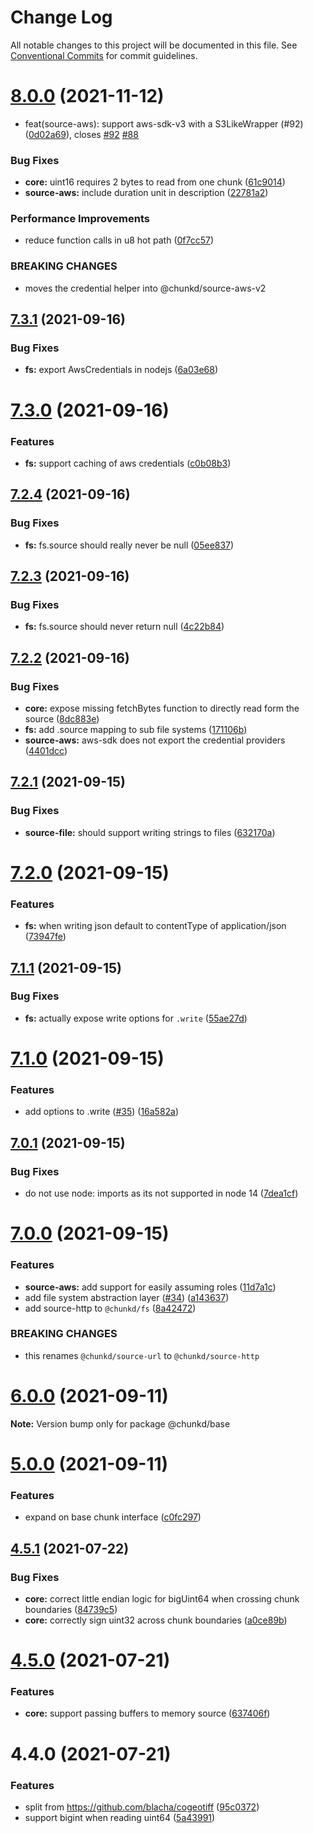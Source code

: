# Change Log

All notable changes to this project will be documented in this file.
See [Conventional Commits](https://conventionalcommits.org) for commit guidelines.

# [8.0.0](https://github.com/blacha/chunkd/compare/v7.3.1...v8.0.0) (2021-11-12)


*  feat(source-aws): support aws-sdk-v3 with a S3LikeWrapper (#92) ([0d02a69](https://github.com/blacha/chunkd/commit/0d02a69499a513f7c552969d9857de92d7449bef)), closes [#92](https://github.com/blacha/chunkd/issues/92) [#88](https://github.com/blacha/chunkd/issues/88)


### Bug Fixes

* **core:** uint16 requires 2 bytes to read from one chunk ([61c9014](https://github.com/blacha/chunkd/commit/61c9014f1157221f1d67e12b30d078db35fa51bf))
* **source-aws:** include duration unit in description ([22781a2](https://github.com/blacha/chunkd/commit/22781a2a9ddd934e7439dce7c29266cd12b8fe17))


### Performance Improvements

* reduce function calls in u8 hot path ([0f7cc57](https://github.com/blacha/chunkd/commit/0f7cc57f40a728a8e5ddebf1a166ee2029c6c67f))


### BREAKING CHANGES

* moves the credential helper into @chunkd/source-aws-v2





## [7.3.1](https://github.com/blacha/chunkd/compare/v7.3.0...v7.3.1) (2021-09-16)


### Bug Fixes

* **fs:** export AwsCredentials in nodejs ([6a03e68](https://github.com/blacha/chunkd/commit/6a03e68d6b07762e0f51cd64422d35679a433eec))





# [7.3.0](https://github.com/blacha/chunkd/compare/v7.2.4...v7.3.0) (2021-09-16)


### Features

* **fs:** support caching of aws credentials ([c0b08b3](https://github.com/blacha/chunkd/commit/c0b08b3e5c580893c783e4c0c16d884f10e971e7))





## [7.2.4](https://github.com/blacha/chunkd/compare/v7.2.3...v7.2.4) (2021-09-16)


### Bug Fixes

* **fs:** fs.source should really never be null ([05ee837](https://github.com/blacha/chunkd/commit/05ee8377204d13768f761446b0720483b3b41647))





## [7.2.3](https://github.com/blacha/chunkd/compare/v7.2.2...v7.2.3) (2021-09-16)


### Bug Fixes

* **fs:** fs.source should never return null ([4c22b84](https://github.com/blacha/chunkd/commit/4c22b844003a4a3bf59f10ee64b1156375979a8d))





## [7.2.2](https://github.com/blacha/chunkd/compare/v7.2.1...v7.2.2) (2021-09-16)


### Bug Fixes

* **core:** expose missing fetchBytes function to directly read form the source ([8dc883e](https://github.com/blacha/chunkd/commit/8dc883e3ee55c52935e689ea6051a3da00691d9b))
* **fs:** add .source mapping to sub file systems ([171106b](https://github.com/blacha/chunkd/commit/171106be2db6c16e2a2570405ee218036dbae64e))
* **source-aws:** aws-sdk does not export the credential providers ([4401dcc](https://github.com/blacha/chunkd/commit/4401dccc8f38dec142a44bdb267cddfe7a63a9ab))





## [7.2.1](https://github.com/blacha/chunkd/compare/v7.2.0...v7.2.1) (2021-09-15)


### Bug Fixes

* **source-file:** should support writing strings to files ([632170a](https://github.com/blacha/chunkd/commit/632170a60581940985e554b9074458df39e855c6))





# [7.2.0](https://github.com/blacha/chunkd/compare/v7.1.1...v7.2.0) (2021-09-15)


### Features

* **fs:** when writing json default to contentType of application/json ([73947fe](https://github.com/blacha/chunkd/commit/73947fe7c7d95aa1df00c9ccf72d5c3339e7f1f2))





## [7.1.1](https://github.com/blacha/chunkd/compare/v7.1.0...v7.1.1) (2021-09-15)


### Bug Fixes

* **fs:** actually expose write options for `.write` ([55ae27d](https://github.com/blacha/chunkd/commit/55ae27d4622277edad77a5ed7da70546f74880b2))





# [7.1.0](https://github.com/blacha/chunkd/compare/v7.0.1...v7.1.0) (2021-09-15)


### Features

* add options to .write ([#35](https://github.com/blacha/chunkd/issues/35)) ([16a582a](https://github.com/blacha/chunkd/commit/16a582ac81000c801ecc3736da5f54c3c9a29fea))





## [7.0.1](https://github.com/blacha/chunkd/compare/v7.0.0...v7.0.1) (2021-09-15)


### Bug Fixes

* do not use node: imports as its not supported in node 14 ([7dea1cf](https://github.com/blacha/chunkd/commit/7dea1cffaf1ecae9db689b371f8cea3d74323a40))





# [7.0.0](https://github.com/blacha/chunkd/compare/v6.0.0...v7.0.0) (2021-09-15)


### Features

* **source-aws:** add support for easily assuming roles ([11d7a1c](https://github.com/blacha/chunkd/commit/11d7a1ce87a35b33ab5da66dca9de553c179c602))
* add file system abstraction layer ([#34](https://github.com/blacha/chunkd/issues/34)) ([a143637](https://github.com/blacha/chunkd/commit/a143637dc876cdcd4df1e86e84de8ce18caa37d4))
* add source-http to `@chunkd/fs` ([8a42472](https://github.com/blacha/chunkd/commit/8a424728ab575e9c59289a668afa83e7369bcd2a))


### BREAKING CHANGES

* this renames `@chunkd/source-url` to `@chunkd/source-http`





# [6.0.0](https://github.com/blacha/chunkd/compare/v5.0.0...v6.0.0) (2021-09-11)

**Note:** Version bump only for package @chunkd/base





# [5.0.0](https://github.com/blacha/chunkd/compare/v4.5.1...v5.0.0) (2021-09-11)


### Features

* expand on base chunk interface ([c0fc297](https://github.com/blacha/chunkd/commit/c0fc297b384e345e7cd6ac6e40c9a0ea00622ad0))





## [4.5.1](https://github.com/blacha/chunkd/compare/v4.5.0...v4.5.1) (2021-07-22)


### Bug Fixes

* **core:** correct little endian logic for bigUint64 when crossing chunk boundaries ([84739c5](https://github.com/blacha/chunkd/commit/84739c5ee2e3c5e44f6ac67b32ec2473e61c319e))
* **core:** correctly sign uint32 across chunk boundaries ([a0ce89b](https://github.com/blacha/chunkd/commit/a0ce89b3bb5af1f832aa29a75b49561ab033fac1))





# [4.5.0](https://github.com/blacha/chunkd/compare/v4.4.0...v4.5.0) (2021-07-21)


### Features

* **core:** support passing buffers to memory source ([637406f](https://github.com/blacha/chunkd/commit/637406f10dab22723a4355878f4257e6c8888f77))





# 4.4.0 (2021-07-21)


### Features

* split from https://github.com/blacha/cogeotiff ([95c0372](https://github.com/blacha/chunkd/commit/95c03720b8eadfff4cd493695466a5b029b2727b))
* support bigint when reading uint64 ([5a43991](https://github.com/blacha/chunkd/commit/5a43991ee382918e9244b786084bc693ecc10145))
